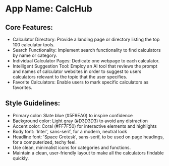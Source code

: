 # **App Name**: CalcHub

## Core Features:

- Calculator Directory: Provide a landing page or directory listing the top 100 calculator tools.
- Search Functionality: Implement search functionality to find calculators by name or category.
- Individual Calculator Pages: Dedicate one webpage to each calculator.
- Intelligent Suggestion Tool: Employ an AI tool that reviews the prompt and names of calculator websites in order to suggest to users calculators relevant to the topic that the user specifies.
- Favorite Calculators: Enable users to mark specific calculators as favorites.

## Style Guidelines:

- Primary color: Slate blue (#5F9EA0) to inspire confidence
- Background color: Light gray (#D3D3D3) to avoid any distraction
- Accent color: Coral (#FF7F50) for interactive elements and highlights
- Body font: 'Inter', sans-serif, for a modern, neutral look
- Headline font: 'Space Grotesk', sans-serif, to be used on page headings, for a computerized, techy feel.
- Use clean, minimalist icons for categories and functions.
- Maintain a clean, user-friendly layout to make all the calculators findable quickly.